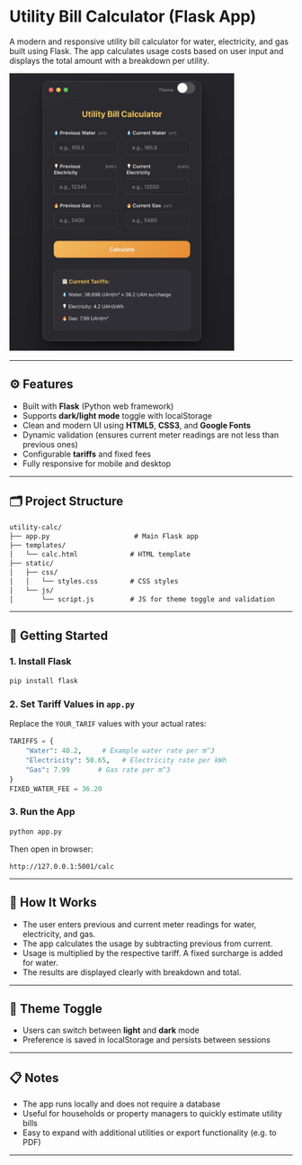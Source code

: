 
# Utility Bill Calculator (Flask App)

A modern and responsive utility bill calculator for water, electricity, and gas built using Flask. The app calculates usage costs based on user input and displays the total amount with a breakdown per utility.

<img src="static/img/preview1.png" style="width:400px;">

---



## ⚙️ Features

- Built with **Flask** (Python web framework)
- Supports **dark/light mode** toggle with localStorage
- Clean and modern UI using **HTML5**, **CSS3**, and **Google Fonts**
- Dynamic validation (ensures current meter readings are not less than previous ones)
- Configurable **tariffs** and fixed fees
- Fully responsive for mobile and desktop

---

## 🗂️ Project Structure

```
utility-calc/
├── app.py                     # Main Flask app
├── templates/
│   └── calc.html             # HTML template
├── static/
│   ├── css/
│   │   └── styles.css        # CSS styles
│   └── js/
│       └── script.js         # JS for theme toggle and validation
```

---

## 🚀 Getting Started

### 1. Install Flask
```bash
pip install flask
```

### 2. Set Tariff Values in `app.py`
Replace the `YOUR_TARIF` values with your actual rates:
```python
TARIFFS = {
    "Water": 40.2,     # Example water rate per m^3
    "Electricity": 50.65,   # Electricity rate per kWh
    "Gas": 7.99       # Gas rate per m^3
}
FIXED_WATER_FEE = 36.20
```

### 3. Run the App
```bash
python app.py
```
Then open in browser:
```
http://127.0.0.1:5001/calc
```

---

## 🧠 How It Works

- The user enters previous and current meter readings for water, electricity, and gas.
- The app calculates the usage by subtracting previous from current.
- Usage is multiplied by the respective tariff. A fixed surcharge is added for water.
- The results are displayed clearly with breakdown and total.

---

## 🌙 Theme Toggle
- Users can switch between **light** and **dark** mode
- Preference is saved in localStorage and persists between sessions

---

## 📋 Notes

- The app runs locally and does not require a database
- Useful for households or property managers to quickly estimate utility bills
- Easy to expand with additional utilities or export functionality (e.g. to PDF)

---
